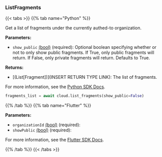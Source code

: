 ### ListFragments

{{< tabs >}}
{{% tab name="Python" %}}

Get a list of fragments under the currently authed-to organization.

**Parameters:**

- `show_public` [(bool)](https://docs.python.org/3/library/stdtypes.html#boolean-type-bool) (required): Optional boolean specifying whether or not to only show public fragments. If True, only public fragments will return. If False, only private fragments will return. Defaults to True.


**Returns:**

- [(List[Fragment])](INSERT RETURN TYPE LINK): The list of fragments.

For more information, see the [Python SDK Docs](https://python.viam.dev/autoapi/viam/app/app_client/index.html#viam.app.app_client.AppClient.list_fragments).

``` python {class="line-numbers linkable-line-numbers"}
fragments_list = await cloud.list_fragments(show_public=False)

```

{{% /tab %}}
{{% tab name="Flutter" %}}

**Parameters:**

- `organizationId` [(bool)](https://api.flutter.dev/flutter/dart-core/bool-class.html) (required):
- `showPublic` [(bool)](https://api.flutter.dev/flutter/dart-core/bool-class.html) (required):


For more information, see the [Flutter SDK Docs](https://flutter.viam.dev/viam_protos.app.app/AppServiceClient/listFragments.html).

{{% /tab %}}
{{< /tabs >}}
